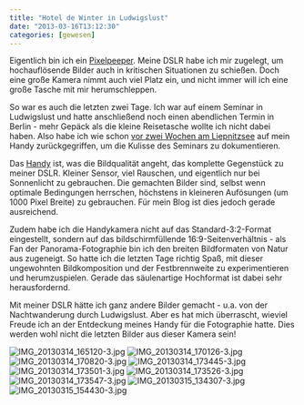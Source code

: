 ```yaml
---
title: "Hotel de Winter in Ludwigslust"
date: "2013-03-16T13:12:30"
categories: [gewesen]
---
```


Eigentlich bin ich ein [Pixelpeeper](http://en.wiktionary.org/wiki/pixel_peeper). Meine DSLR habe ich mir zugelegt, um hochauflösende Bilder auch in kritischen Situationen zu schießen. Doch eine große Kamera nimmt auch viel Platz ein, und nicht immer will ich eine große Tasche mit mir herumschleppen.

So war es auch die letzten zwei Tage. Ich war auf einem Seminar in Ludwigslust und hatte anschließend noch einen abendlichen Termin in Berlin - mehr Gepäck als die kleine Reisetasche wollte ich nicht dabei haben. Also habe ich wie schon [vor zwei Wochen am Liepnitzsee](/blog/2013/03/03/liepnitzsee/) auf mein Handy zurückgegriffen, um die Kulisse des Seminars zu dokumentieren.

Das [Handy](/blog/?s=milestone) ist, was die Bildqualität angeht, das komplette Gegenstück zu meiner DSLR. Kleiner Sensor, viel Rauschen, und eigentlich nur bei Sonnenlicht zu gebrauchen. Die gemachten Bilder sind, selbst wenn optimale Bedingungen herrschen, höchstens in kleineren Aufösungen (um 1000 Pixel Breite) zu gebrauchen. Für mein Blog ist dies jedoch gerade ausreichend.

Zudem habe ich die Handykamera nicht auf das Standard-3:2-Format eingestellt, sondern auf das bildschirmfüllende 16:9-Seitenverhältnis - als Fan der Panorama-Fotographie bin ich den breiten Bildformaten von Natur aus zugeneigt. So hatte ich die letzten Tage richtig Spaß, mit dieser ungewohnten Bildkomposition und der Festbrennweite zu experimentieren und herumzuspielen. Gerade das säulenartige Hochformat ist dabei sehr herausfordernd.

Mit meiner DSLR hätte ich ganz andere Bilder gemacht - u.a. von der Nachtwanderung durch Ludwigslust. Aber es hat mich überrascht, wieviel Freude ich an der Entdeckung meines Handy für die Fotographie hatte. Dies werden wohl nicht die letzten Bilder aus dieser Kamera sein!

![IMG_20130314_165120-3.jpg](IMG_20130314_165120-3.jpg)
![IMG_20130314_170126-3.jpg](IMG_20130314_170126-3.jpg)
![IMG_20130314_170820-3.jpg](IMG_20130314_170820-3.jpg)
![IMG_20130314_173445-3.jpg](IMG_20130314_173445-3.jpg)
![IMG_20130314_173501-3.jpg](IMG_20130314_173501-3.jpg)
![IMG_20130314_173526-3.jpg](IMG_20130314_173526-3.jpg)
![IMG_20130314_173547-3.jpg](IMG_20130314_173547-3.jpg)
![IMG_20130315_134307-3.jpg](IMG_20130315_134307-3.jpg)
![IMG_20130315_154430-3.jpg](IMG_20130315_154430-3.jpg)